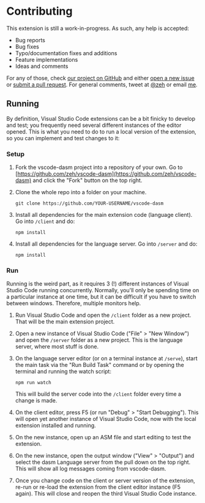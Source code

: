 # Contributing

This extension is still a work-in-progress. As such, any help is accepted:

* Bug reports
* Bug fixes
* Typo/documentation fixes and additions
* Feature implementations
* Ideas and comments

For any of those, check [our project on GitHub](https://github.com/zeh/vscode-dasm) and either [open a new issue](https://github.com/zeh/vscode-dasm/issues) or [submit a pull request](https://github.com/zeh/vscode-dasm/pulls). For general comments, tweet at [@zeh](https://twitter.com/zeh) or email [me](https://github.com/zeh).

## Running

By definition, Visual Studio Code extensions can be a bit finicky to develop and test; you frequently need several different instances of the editor opened. This is what you need to do to run a local version of the extension, so you can implement and test changes to it:

### Setup

1. Fork the vscode-dasm project into a repository of your own. Go to [https://github.com/zeh/vscode-dasm](https://github.com/zeh/vscode-dasm) and click the "Fork" button on the top right.

1. Clone the whole repo into a folder on your machine.

    ```shell
    git clone https://github.com/YOUR-USERNAME/vscode-dasm
    ```

1. Install all dependencies for the main extension code (language client). Go into `/client` and do:

    ```shell
    npm install
    ```

1. Install all dependencies for the language server. Go into `/server` and do:

    ```shell
    npm install
    ```

### Run

Running is the weird part, as it requires 3 (!) different instances of Visual Studio Code running concurrently. Normally, you'll only be spending time on a particular instance at one time, but it can be difficult if you have to switch between windows. Therefore, multiple monitors help.

1. Run Visual Studio Code and open the `/client` folder as a new project. That will be the main extension project.

1. Open a new instance of Visual Studio Code ("File" > "New Window") and open the `/server` folder as a new project. This is the language server, where most stuff is done.

1. On the language server editor (or on a terminal instance at `/serve`), start the main task via the "Run Build Task" command or by opening the terminal and running the watch script:

    ```shell
    npm run watch
    ```

    This will build the server code into the `/client` folder every time a change is made.

1. On the client editor, press F5 (or run "Debug" > "Start Debugging"). This will open yet another instance of Visual Studio Code, now with the local extension installed and running.

1. On the new instance, open up an ASM file and start editing to test the extension.

1. On the new instance, open the output window ("View" > "Output") and select the dasm Language server from the pull down on the top right. This will show all log messages coming from vscode-dasm.

1. Once you change code on the client or server version of the extension, re-run or re-load the extension from the client editor instance (F5 again). This will close and reopen the third Visual Studio Code instance.
